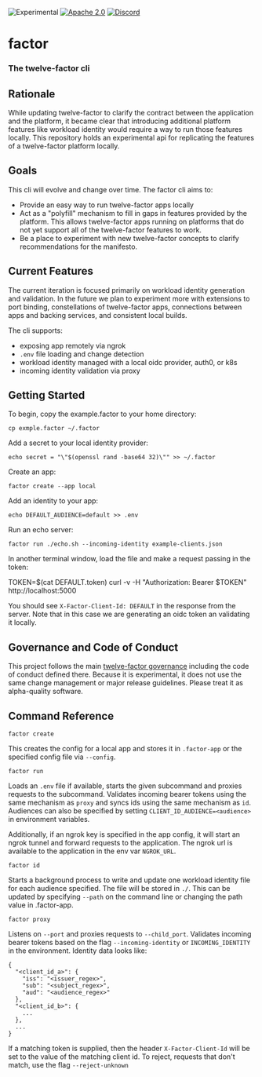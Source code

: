 ![Experimental](https://img.shields.io/badge/experimental-red)
[![Apache
2.0](https://img.shields.io/badge/license-Apache%202.0-blue)](https://www.apache.org/licenses/LICENSE-2.0)
[![Discord](https://img.shields.io/discord/1296917489615110174?label=discord&logo=discord&logoColor=#5865F2)](https://discord.gg/9HFMDMt95z)
# factor

### The twelve-factor cli

## Rationale

While updating twelve-factor to clarify the contract between the application
and the platform, it became clear that introducing additional platform features
like workload identity would require a way to run those features locally. This
repository holds an experimental api for replicating the features of a
twelve-factor platform locally.

## Goals

This cli will evolve and change over time. The factor cli aims to:

* Provide an easy way to run twelve-factor apps locally
* Act as a "polyfill" mechanism to fill in gaps in features provided by the
  platform. This allows twelve-factor apps running on platforms that do not
  yet support all of the twelve-factor features to work.
* Be a place to experiment with new twelve-factor concepts to clarify
  recommendations for the manifesto.


## Current Features

The current iteration is focused primarily on workload identity generation and
validation. In the future we plan to experiment more with extensions to port
binding, constellations of twelve-factor apps, connections between apps and
backing services, and consistent local builds.

The cli supports:

* exposing app remotely via ngrok
* `.env` file loading and change detection
* workload identity managed with a local oidc provider, auth0, or k8s
* incoming identity validation via proxy

## Getting Started

To begin, copy the example.factor to your home directory:

    cp exmple.factor ~/.factor

Add a secret to your local identity provider:

    echo secret = "\"$(openssl rand -base64 32)\"" >> ~/.factor

Create an app:

    factor create --app local

Add an identity to your app:

    echo DEFAULT_AUDIENCE=default >> .env

Run an echo server:

    factor run ./echo.sh --incoming-identity example-clients.json

In another terminal window, load the file and make a request passing in the
token:

   TOKEN=$(cat DEFAULT.token)
   curl -v -H "Authorization: Bearer $TOKEN" http://localhost:5000

You should see `X-Factor-Client-Id: DEFAULT` in the response from the server.
Note that in this case we are generating an oidc token an validating it
locally.

## Governance and Code of Conduct

This project follows the main [twelve-factor
governance](https://github.com/twelve-factor/twelve-factor/blob/next/GOVERNANCE.md)
including the code of conduct defined there. Because it is experimental, it
does not use the same change management or major release guidelines. Please
treat it as alpha-quality software.

## Command Reference

`factor create`

This creates the config for a local app and stores it in `.factor-app` or the
specified config file via `--config`.

`factor run`

Loads an `.env` file if available, starts the given subcommand and proxies
requests to the subcommand. Validates incoming bearer tokens using the same
mechanism as `proxy` and syncs ids using the same mechanism as `id`. Audiences
can also be specified by setting `CLIENT_ID_AUDIENCE=<audience>` in environment
variables.

Additionally, if an ngrok key is specified in the app config, it will start an
ngrok tunnel and forward requests to the application. The ngrok url is
available to the application in the env var `NGROK_URL`.

`factor id`

Starts a background process to write and update one workload identity file for
each audience specified. The file will be stored in `./`. This can be updated
by specifying `--path` on the command line or changing the path value in
.factor-app.

`factor proxy`

Listens on `--port` and proxies requests to `--child_port`. Validates incoming
bearer tokens based on the flag `--incoming-identity` or `INCOMING_IDENTITY` in
the environment. Identity data looks like:

```
{
  "<client_id_a>": {
    "iss": "<issuer_regex>",
    "sub": "<subject_regex>",
    "aud": "<audience_regex>"
  },
  "<client_id_b>": {
    ...
  },
  ...
}
```

If a matching token is supplied, then the header `X-Factor-Client-Id` will be
set to the value of the matching client id. To reject, requests that don't
match, use the flag `--reject-unknown`

